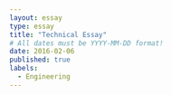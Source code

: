 ```yaml
---
layout: essay
type: essay
title: "Technical Essay"
# All dates must be YYYY-MM-DD format!
date: 2016-02-06
published: true
labels:
  - Engineering
---
```

